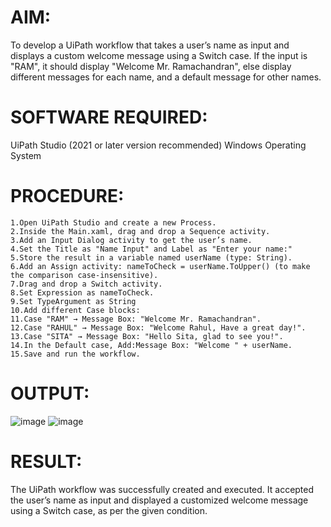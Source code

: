 # AIM:
To develop a UiPath workflow that takes a user’s name as input and displays a custom welcome message using a Switch case. If the input is "RAM", it should display "Welcome Mr. Ramachandran", else display different messages for each name, and a default message for other names.

# SOFTWARE REQUIRED:
UiPath Studio (2021 or later version recommended)
Windows Operating System

# PROCEDURE:
```
1.Open UiPath Studio and create a new Process.
2.Inside the Main.xaml, drag and drop a Sequence activity.
3.Add an Input Dialog activity to get the user’s name.
4.Set the Title as "Name Input" and Label as "Enter your name:"
5.Store the result in a variable named userName (type: String).
6.Add an Assign activity: nameToCheck = userName.ToUpper() (to make the comparison case-insensitive).
7.Drag and drop a Switch activity.
8.Set Expression as nameToCheck.
9.Set TypeArgument as String
10.Add different Case blocks:
11.Case "RAM" → Message Box: "Welcome Mr. Ramachandran".
12.Case "RAHUL" → Message Box: "Welcome Rahul, Have a great day!".
13.Case "SITA" → Message Box: "Hello Sita, glad to see you!".
14.In the Default case, Add:Message Box: "Welcome " + userName.
15.Save and run the workflow.
```

# OUTPUT:
![image](https://github.com/user-attachments/assets/afe3bbe6-edb2-4e3d-8f3c-d700c508bd8a)
![image](https://github.com/user-attachments/assets/eb147115-10fa-4ac3-83aa-ccb442f01e12)



# RESULT:
The UiPath workflow was successfully created and executed. It accepted the user’s name as input and displayed a customized welcome message using a Switch case, as per the given condition.
